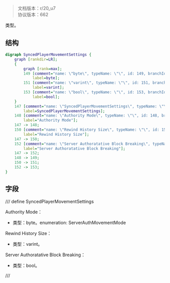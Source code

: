 # <!-- md:samp SyncedPlayerMovementSettings -->

> 文档版本：r/20_u7<br/>协议版本：662

<!-- md:samp SyncedPlayerMovementSettings -->类型。

## 结构

```dot
digraph SyncedPlayerMovementSettings {
	graph [rankdir=LR];
	{
		graph [rank=max];
		149	[comment="name: \"byte\", typeName: \"\", id: 149, branchId: 0, recurseId: -1, attributes: 512, notes: \"\"",
			label=byte];
		151	[comment="name: \"varint\", typeName: \"\", id: 151, branchId: 0, recurseId: -1, attributes: 512, notes: \"\"",
			label=varint];
		153	[comment="name: \"bool\", typeName: \"\", id: 153, branchId: 0, recurseId: -1, attributes: 512, notes: \"\"",
			label=bool];
	}
	147	[comment="name: \"SyncedPlayerMovementSettings\", typeName: \"\", id: 147, branchId: 0, recurseId: -1, attributes: 0, notes: \"\"",
		label=SyncedPlayerMovementSettings];
	148	[comment="name: \"Authority Mode\", typeName: \"\", id: 148, branchId: 0, recurseId: -1, attributes: 0, notes: \"enumeration: ServerAuthMovementMode\"",
		label="Authority Mode"];
	147 -> 148;
	150	[comment="name: \"Rewind History Size\", typeName: \"\", id: 150, branchId: 0, recurseId: -1, attributes: 0, notes: \"\"",
		label="Rewind History Size"];
	147 -> 150;
	152	[comment="name: \"Server Authoratative Block Breaking\", typeName: \"\", id: 152, branchId: 0, recurseId: -1, attributes: 0, notes: \"\"",
		label="Server Authoratative Block Breaking"];
	147 -> 152;
	148 -> 149;
	150 -> 151;
	152 -> 153;
}

```

## 字段

/// define
SyncedPlayerMovementSettings

Authority Mode：<!-- md:samp byte -->

- 类型：byte。enumeration: ServerAuthMovementMode

Rewind History Size：<!-- md:samp varint -->

- 类型：varint。

Server Authoratative Block Breaking：<!-- md:samp bool -->

- 类型：bool。


///
